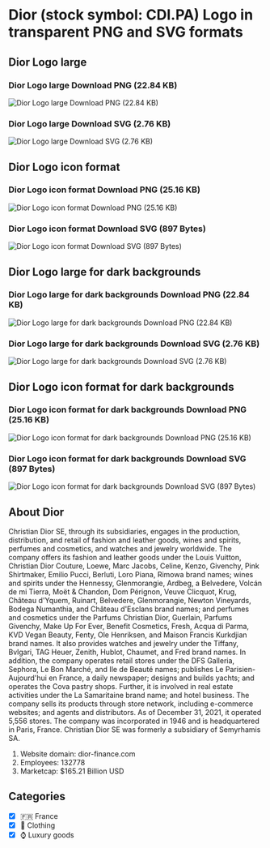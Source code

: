 # Dior (stock symbol: CDI.PA) Logo in transparent PNG and SVG formats

## Dior Logo large

### Dior Logo large Download PNG (22.84 KB)

![Dior Logo large Download PNG (22.84 KB)](/img/orig/CDI.PA_BIG-0bd74bba.png)

### Dior Logo large Download SVG (2.76 KB)

![Dior Logo large Download SVG (2.76 KB)](/img/orig/CDI.PA_BIG-fe53a145.svg)

## Dior Logo icon format

### Dior Logo icon format Download PNG (25.16 KB)

![Dior Logo icon format Download PNG (25.16 KB)](/img/orig/CDI.PA-521a32ff.png)

### Dior Logo icon format Download SVG (897 Bytes)

![Dior Logo icon format Download SVG (897 Bytes)](/img/orig/CDI.PA-63a075e9.svg)

## Dior Logo large for dark backgrounds

### Dior Logo large for dark backgrounds Download PNG (22.84 KB)

![Dior Logo large for dark backgrounds Download PNG (22.84 KB)](/img/orig/CDI.PA_BIG.D-2649438c.png)

### Dior Logo large for dark backgrounds Download SVG (2.76 KB)

![Dior Logo large for dark backgrounds Download SVG (2.76 KB)](/img/orig/CDI.PA_BIG.D-f660d5ba.svg)

## Dior Logo icon format for dark backgrounds

### Dior Logo icon format for dark backgrounds Download PNG (25.16 KB)

![Dior Logo icon format for dark backgrounds Download PNG (25.16 KB)](/img/orig/CDI.PA.D-dc92bb91.png)

### Dior Logo icon format for dark backgrounds Download SVG (897 Bytes)

![Dior Logo icon format for dark backgrounds Download SVG (897 Bytes)](/img/orig/CDI.PA.D-63eb9a4d.svg)

## About Dior

Christian Dior SE, through its subsidiaries, engages in the production, distribution, and retail of fashion and leather goods, wines and spirits, perfumes and cosmetics, and watches and jewelry worldwide. The company offers its fashion and leather goods under the Louis Vuitton, Christian Dior Couture, Loewe, Marc Jacobs, Celine, Kenzo, Givenchy, Pink Shirtmaker, Emilio Pucci, Berluti, Loro Piana, Rimowa brand names; wines and spirits under the Hennessy, Glenmorangie, Ardbeg, a Belvedere, Volcán de mi Tierra, Moët & Chandon, Dom Pérignon, Veuve Clicquot, Krug, Château d'Yquem, Ruinart, Belvedere, Glenmorangie, Newton Vineyards, Bodega Numanthia, and Château d'Esclans brand names; and perfumes and cosmetics under the Parfums Christian Dior, Guerlain, Parfums Givenchy, Make Up For Ever, Benefit Cosmetics, Fresh, Acqua di Parma, KVD Vegan Beauty, Fenty, Ole Henriksen, and Maison Francis Kurkdjian brand names. It also provides watches and jewelry under the Tiffany, Bvlgari, TAG Heuer, Zenith, Hublot, Chaumet, and Fred brand names. In addition, the company operates retail stores under the DFS Galleria, Sephora, Le Bon Marché, and Ile de Beauté names; publishes Le Parisien- Aujourd'hui en France, a daily newspaper; designs and builds yachts; and operates the Cova pastry shops. Further, it is involved in real estate activities under the La Samaritaine brand name; and hotel business. The company sells its products through store network, including e-commerce websites; and agents and distributors. As of December 31, 2021, it operated 5,556 stores. The company was incorporated in 1946 and is headquartered in Paris, France. Christian Dior SE was formerly a subsidiary of Semyrhamis SA.

1. Website domain: dior-finance.com
2. Employees: 132778
3. Marketcap: $165.21 Billion USD


## Categories
- [x] 🇫🇷 France
- [x] 👚 Clothing
- [x] ⌚ Luxury goods
